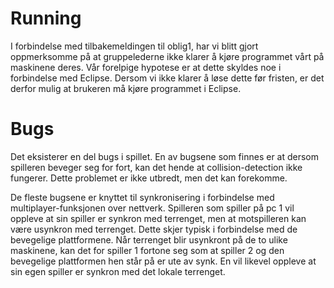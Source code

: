 # Running 
I forbindelse med tilbakemeldingen til oblig1, har vi blitt gjort oppmerksomme på at gruppelederne ikke klarer å kjøre programmet vårt på maskinene deres. Vår forelpige hypotese er at dette skyldes noe i forbindelse med Eclipse. Dersom vi ikke klarer å løse dette før fristen, er det derfor mulig at brukeren må kjøre programmet i Eclipse.

# Bugs
Det eksisterer en del bugs i spillet. En av bugsene som finnes er at dersom spilleren beveger seg for fort, kan det hende at collision-detection ikke fungerer. Dette problemet er ikke utbredt, men det kan forekomme.  

De fleste bugsene er knyttet til synkronisering i forbindelse med multiplayer-funksjonen over nettverk. Spilleren som spiller på pc 1 vil oppleve at sin spiller er synkron med terrenget, men at motspilleren kan være usynkron med terrenget. Dette skjer typisk i forbindelse med de bevegelige plattformene. Når terrenget blir usynkront på de to ulike maskinene, kan det for spiller 1 fortone seg som at spiller 2 og den bevegelige plattformen hen står på er ute av synk. En vil likevel oppleve at sin egen spiller er synkron med det lokale terrenget.

